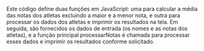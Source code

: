 Este código define duas funções em JavaScript: uma para calcular a média das notas dos atletas excluindo a maior e a menor nota, e outra para processar os dados dos atletas e imprimir os resultados na tela. Em seguida, são fornecidos os dados de entrada (os nomes e as notas dos atletas), e a função principal processarNotas é chamada para processar esses dados e imprimir os resultados conforme solicitado.